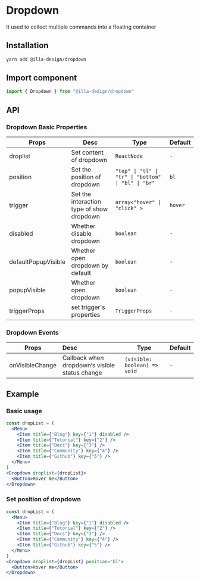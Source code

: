 # Dropdown

It used to collect multiple commands into a floating container

## Installation

```bash
yarn add @illa-design/dropdown
```

## Import component

```jsx
import { Dropdown } from "@illa-dedign/dropdown"
```

## API

### Dropdown Basic Properties

| Props               | Desc                                      | Type                                                | Default |
| ------------------- | ----------------------------------------- | --------------------------------------------------- | ------- |
| droplist            | Set content of dropdown                   | `ReactNode`                                         | `-`     |
| position            | Set the position of  dropdown             | `"top" \| "tl" \| "tr" \| "bottom" \| "bl" \| "br"` | `bl`    |
| trigger             | Set the interaction type of show dropdown | `array<"hover" \| "click" > `                       | `hover` |
| disabled            | Whether disable dropdown                  | `boolean`                                           | `-`     |
| defaultPopupVisible | Whether open dropdown by default          | `boolean`                                           | `-`     |
| popupVisible        | Whether open dropdown                     | `boolean`                                           | `-`     |
| triggerProps        | set trigger's properties                  | `TriggerProps`                                      | `-`     |

### Dropdown Events

| Props           | Desc                                           | Type                         | Default |
| --------------- | :--------------------------------------------- | ---------------------------- | ------- |
| onVisibleChange | Callback when dropdown‘s visible status change | `(visible: boolean) => void` | `-`     |

## Example

### Basic usage

```jsx
const dropList = (
  <Menu>
    <Item title={"Blog"} key={"1"} disabled />
    <Item title={"Tutorial"} key={"2"} />
    <Item title={"Docs"} key={"3"} />
    <Item title={"Community"} key={"4"} />
    <Item title={"Github"} key={"5"} />
  </Menu>
)
<Dropdown droplist={dropList}>
  <Button>Hover me</Button>
</Dropdown>
```

### Set position of dropdown

```jsx
const dropList = (
  <Menu>
    <Item title={"Blog"} key={"1"} disabled />
    <Item title={"Tutorial"} key={"2"} />
    <Item title={"Docs"} key={"3"} />
    <Item title={"Community"} key={"4"} />
    <Item title={"Github"} key={"5"} />
  </Menu>
)
<Dropdown droplist={dropList} position="bl">
  <Button>Hover me</Button>
</Dropdown>
```
